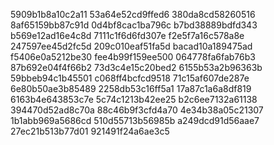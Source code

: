 5909b1b8a10c2a11
53a64e52cd9ffed6
380da8cd58260516
8af65159bb87c91d
0d4bf8cac1ba796c
b7bd38889bdfd343
b569e12ad16e4c8d
7111c1f6d6fd307e
f2e5f7a16c578a8e
247597ee45d2fc5d
209c010eaf51fa5d
bacad10a189475ad
f5406e0a5212be30
fee4b99f159ee500
064778fa6fab76b3
87b692e04f4f66b2
73d3c4e15c20bed2
6155b53a2b96363b
59bbeb94c1b45501
c068ff4bcfcd9518
71c15af607de287e
6e80b50ae3b85489
2258db53c16ff5a1
17a87c1a6a8df819
6163b4e643853c7e
5c74c1213b42ee25
b2c6ee7132a61138
394470d52ad8c70a
88c46b9f3cfd4a70
4e34b38a05c21307
1b1abb969a5686cd
510d55713b56985b
a249dcd91d56aae7
27ec21b513b77d01
921491f24a6ae3c5
